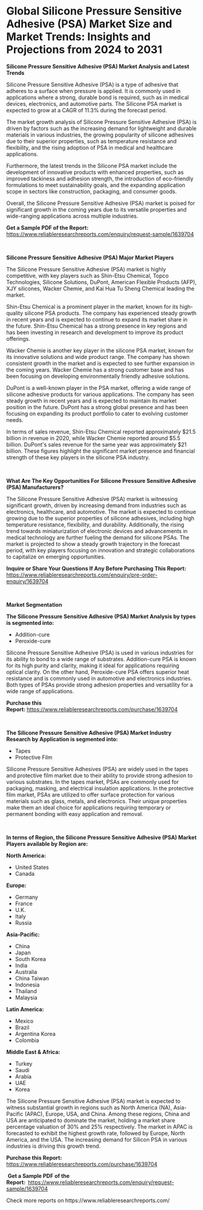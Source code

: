 <p><h1>Global Silicone Pressure Sensitive Adhesive (PSA) Market Size and Market Trends: Insights and Projections from 2024 to 2031</h1></p><p><strong>Silicone Pressure Sensitive Adhesive (PSA) Market Analysis and Latest Trends</strong></p>
<p><p>Silicone Pressure Sensitive Adhesive (PSA) is a type of adhesive that adheres to a surface when pressure is applied. It is commonly used in applications where a strong, durable bond is required, such as in medical devices, electronics, and automotive parts. The Silicone PSA market is expected to grow at a CAGR of 11.3% during the forecast period.</p><p>The market growth analysis of Silicone Pressure Sensitive Adhesive (PSA) is driven by factors such as the increasing demand for lightweight and durable materials in various industries, the growing popularity of silicone adhesives due to their superior properties, such as temperature resistance and flexibility, and the rising adoption of PSA in medical and healthcare applications.</p><p>Furthermore, the latest trends in the Silicone PSA market include the development of innovative products with enhanced properties, such as improved tackiness and adhesion strength, the introduction of eco-friendly formulations to meet sustainability goals, and the expanding application scope in sectors like construction, packaging, and consumer goods.</p><p>Overall, the Silicone Pressure Sensitive Adhesive (PSA) market is poised for significant growth in the coming years due to its versatile properties and wide-ranging applications across multiple industries.</p></p>
<p><strong>Get a Sample PDF of the Report:&nbsp;</strong> <a href="https://www.reliableresearchreports.com/enquiry/request-sample/1639704">https://www.reliableresearchreports.com/enquiry/request-sample/1639704</a></p>
<p>&nbsp;</p>
<p><strong>Silicone Pressure Sensitive Adhesive (PSA) Major Market Players</strong></p>
<p><p>The Silicone Pressure Sensitive Adhesive (PSA) market is highly competitive, with key players such as Shin-Etsu Chemical, Topco Technologies, Silicone Solutions, DuPont, American Flexible Products (AFP), XJY silicones, Wacker Chemie, and Kai Hua Tu Sheng Chemical leading the market.</p><p>Shin-Etsu Chemical is a prominent player in the market, known for its high-quality silicone PSA products. The company has experienced steady growth in recent years and is expected to continue to expand its market share in the future. Shin-Etsu Chemical has a strong presence in key regions and has been investing in research and development to improve its product offerings.</p><p>Wacker Chemie is another key player in the silicone PSA market, known for its innovative solutions and wide product range. The company has shown consistent growth in the market and is expected to see further expansion in the coming years. Wacker Chemie has a strong customer base and has been focusing on developing environmentally friendly adhesive solutions.</p><p>DuPont is a well-known player in the PSA market, offering a wide range of silicone adhesive products for various applications. The company has seen steady growth in recent years and is expected to maintain its market position in the future. DuPont has a strong global presence and has been focusing on expanding its product portfolio to cater to evolving customer needs.</p><p>In terms of sales revenue, Shin-Etsu Chemical reported approximately $21.5 billion in revenue in 2020, while Wacker Chemie reported around $5.5 billion. DuPont's sales revenue for the same year was approximately $21 billion. These figures highlight the significant market presence and financial strength of these key players in the silicone PSA industry.</p></p>
<p>&nbsp;</p>
<p><strong>What Are The Key Opportunities For Silicone Pressure Sensitive Adhesive (PSA) Manufacturers?</strong></p>
<p><p>The Silicone Pressure Sensitive Adhesive (PSA) market is witnessing significant growth, driven by increasing demand from industries such as electronics, healthcare, and automotive. The market is expected to continue growing due to the superior properties of silicone adhesives, including high temperature resistance, flexibility, and durability. Additionally, the rising trend towards miniaturization of electronic devices and advancements in medical technology are further fueling the demand for silicone PSAs. The market is projected to show a steady growth trajectory in the forecast period, with key players focusing on innovation and strategic collaborations to capitalize on emerging opportunities.</p></p>
<p><strong>Inquire or Share Your Questions If Any Before Purchasing This Report:</strong> <a href="https://www.reliableresearchreports.com/enquiry/pre-order-enquiry/1639704">https://www.reliableresearchreports.com/enquiry/pre-order-enquiry/1639704</a></p>
<p>&nbsp;</p>
<p><strong>Market Segmentation</strong></p>
<p><strong>The Silicone Pressure Sensitive Adhesive (PSA) Market Analysis by types is segmented into:</strong></p>
<p><ul><li>Addition-cure</li><li>Peroxide-cure</li></ul></p>
<p><p>Silicone Pressure Sensitive Adhesive (PSA) is used in various industries for its ability to bond to a wide range of substrates. Addition-cure PSA is known for its high purity and clarity, making it ideal for applications requiring optical clarity. On the other hand, Peroxide-cure PSA offers superior heat resistance and is commonly used in automotive and electronics industries. Both types of PSAs provide strong adhesion properties and versatility for a wide range of applications.</p></p>
<p><strong>Purchase this Report:&nbsp;</strong><a href="https://www.reliableresearchreports.com/purchase/1639704">https://www.reliableresearchreports.com/purchase/1639704</a></p>
<p>&nbsp;</p>
<p><strong>The Silicone Pressure Sensitive Adhesive (PSA) Market Industry Research by Application is segmented into:</strong></p>
<p><ul><li>Tapes</li><li>Protective Film</li></ul></p>
<p><p>Silicone Pressure Sensitive Adhesives (PSA) are widely used in the tapes and protective film market due to their ability to provide strong adhesion to various substrates. In the tapes market, PSAs are commonly used for packaging, masking, and electrical insulation applications. In the protective film market, PSAs are utilized to offer surface protection for various materials such as glass, metals, and electronics. Their unique properties make them an ideal choice for applications requiring temporary or permanent bonding with easy application and removal.</p></p>
<p>&nbsp;</p>
<p><strong>In terms of Region, the Silicone Pressure Sensitive Adhesive (PSA) Market Players available by Region are:</strong></p>
<p>
    <p> <strong> North America: </strong>
        <ul>
            <li>United States</li>
            <li>Canada</li>
        </ul>
        </p> 
    <p> <strong> Europe: </strong>
        <ul>
            <li>Germany</li>
            <li>France</li>
            <li>U.K.</li>
            <li>Italy</li>
            <li>Russia</li>
        </ul>
        </p> 
    <p> <strong> Asia-Pacific: </strong>
        <ul>
            <li>China</li>
            <li>Japan</li>
            <li>South Korea</li>
            <li>India</li>
            <li>Australia</li>
            <li>China Taiwan</li>
            <li>Indonesia</li>
            <li>Thailand</li>
            <li>Malaysia</li>
        </ul>
        </p> 
    <p> <strong> Latin America: </strong>
        <ul>
            <li>Mexico</li>
            <li>Brazil</li>
            <li>Argentina Korea</li>
            <li>Colombia</li>
        </ul>
        </p> 
    <p> <strong> Middle East & Africa: </strong>
        <ul>
            <li>Turkey</li>
            <li>Saudi</li>
            <li>Arabia</li>
            <li>UAE</li>
            <li>Korea</li>
        </ul>
    </p>
    </p>
<p><p>The Silicone Pressure Sensitive Adhesive (PSA) market is expected to witness substantial growth in regions such as North America (NA), Asia-Pacific (APAC), Europe, USA, and China. Among these regions, China and USA are anticipated to dominate the market, holding a market share percentage valuation of 30% and 25% respectively. The market in APAC is forecasted to exhibit the highest growth rate, followed by Europe, North America, and the USA. The increasing demand for Silicon PSA in various industries is driving this growth trend.</p></p>
<p><strong>Purchase this Report: </strong><a href="https://www.reliableresearchreports.com/purchase/1639704">https://www.reliableresearchreports.com/purchase/1639704</a></p>
<p>&nbsp;<strong>Get a Sample PDF of the Report:&nbsp;&nbsp;</strong><a href="https://www.reliableresearchreports.com/enquiry/request-sample/1639704">https://www.reliableresearchreports.com/enquiry/request-sample/1639704</a></p>
<p><strong></strong></p>
<p>Check more reports on https://www.reliableresearchreports.com/</p>
